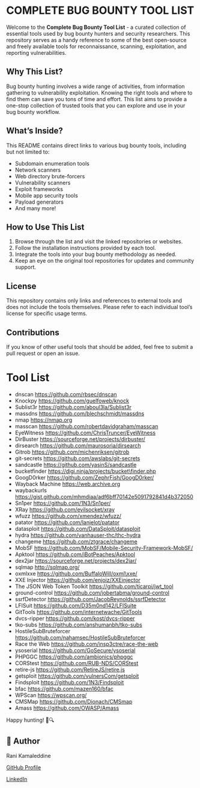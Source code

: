 # COMPLETE BUG BOUNTY TOOL LIST

Welcome to the **Complete Bug Bounty Tool List** - a curated collection of essential tools used by bug bounty hunters and security researchers. This repository serves as a handy reference to some of the best open-source and freely available tools for reconnaissance, scanning, exploitation, and reporting vulnerabilities.

## Why This List?

Bug bounty hunting involves a wide range of activities, from information gathering to vulnerability exploitation. Knowing the right tools and where to find them can save you tons of time and effort. This list aims to provide a one-stop collection of trusted tools that you can explore and use in your bug bounty workflow.

## What’s Inside?

This README contains direct links to various bug bounty tools, including but not limited to:

- Subdomain enumeration tools  
- Network scanners  
- Web directory brute-forcers  
- Vulnerability scanners  
- Exploit frameworks  
- Mobile app security tools  
- Payload generators  
- And many more!

## How to Use This List

1. Browse through the list and visit the linked repositories or websites.
2. Follow the installation instructions provided by each tool.
3. Integrate the tools into your bug bounty methodology as needed.
4. Keep an eye on the original tool repositories for updates and community support.

## License

This repository contains only links and references to external tools and does not include the tools themselves. Please refer to each individual tool’s license for specific usage terms.

## Contributions

If you know of other useful tools that should be added, feel free to submit a pull request or open an issue.

# Tool List

- dnscan https://github.com/rbsec/dnscan  
- Knockpy https://github.com/guelfoweb/knock  
- Sublist3r https://github.com/aboul3la/Sublist3r  
- massdns https://github.com/blechschmidt/massdns  
- nmap https://nmap.org  
- masscan https://github.com/robertdavidgraham/masscan  
- EyeWitness https://github.com/ChrisTruncer/EyeWitness  
- DirBuster https://sourceforge.net/projects/dirbuster/  
- dirsearch https://github.com/maurosoria/dirsearch  
- Gitrob https://github.com/michenriksen/gitrob  
- git-secrets https://github.com/awslabs/git-secrets  
- sandcastle https://github.com/yasinS/sandcastle  
- bucketfinder https://digi.ninja/projects/bucket\finder.php  
- GoogD0rker https://github.com/ZephrFish/GoogD0rker/  
- Wayback Machine https://web.archive.org  
- waybackurls https://gist.github.com/mhmdiaa/adf6bff70142e5091792841d4b372050  
- Sn1per https://github.com/1N3/Sn1per/  
- XRay https://github.com/evilsocket/xray  
- wfuzz https://github.com/xmendez/wfuzz/  
- patator https://github.com/lanjelot/patator  
- datasploit https://github.com/DataSploit/datasploit  
- hydra https://github.com/vanhauser-thc/thc-hydra  
- changeme https://github.com/ztgrace/changeme  
- MobSF https://github.com/MobSF/Mobile-Security-Framework-MobSF/  
- Apktool https://github.com/iBotPeaches/Apktool  
- dex2jar https://sourceforge.net/projects/dex2jar/  
- sqlmap http://sqlmap.org/  
- oxmlxxe https://github.com/BuffaloWill/oxml\xxe/  
- XXE Injector https://github.com/enjoiz/XXEinjector  
- The JSON Web Token Toolkit https://github.com/ticarpi/jwt_tool  
- ground-control https://github.com/jobertabma/ground-control  
- ssrfDetector https://github.com/JacobReynolds/ssrfDetector  
- LFISuit https://github.com/D35m0nd142/LFISuite  
- GitTools https://github.com/internetwache/GitTools  
- dvcs-ripper https://github.com/kost/dvcs-ripper  
- tko-subs https://github.com/anshumanbh/tko-subs  
- HostileSubBruteforcer https://github.com/nahamsec/HostileSubBruteforcer  
- Race the Web https://github.com/insp3ctre/race-the-web  
- ysoserial https://github.com/GoSecure/ysoserial  
- PHPGGC https://github.com/ambionics/phpggc  
- CORStest https://github.com/RUB-NDS/CORStest  
- retire-js https://github.com/RetireJS/retire.js  
- getsploit https://github.com/vulnersCom/getsploit  
- Findsploit https://github.com/1N3/Findsploit  
- bfac https://github.com/mazen160/bfac  
- WPScan https://wpscan.org/  
- CMSMap https://github.com/Dionach/CMSmap  
- Amass https://github.com/OWASP/Amass

Happy hunting! 🐞🔍

## 📌 Author
Rani Kamaleddine

[GitHub Profile](https://github.com/0xpynge)

[LinkedIn](https://www.linkedin.com/in/rani-kamaleddine)



